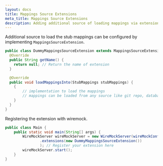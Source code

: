```yaml
---
layout: docs
title: Mappings Source Extensions
meta_title: Mappings Source Extensions
description: Adding additional source of loading mappings via extensions.
---
```


Additional source to load the stub mappings can be configured by implementing `MappingsSourceExtension`.

```java
public class DummyMappingsSourceExtension extends MappingsSourceExtension {
  @Override
  public String getName() {
    return null; // Return the name of extension
  }

  @Override
  public void loadMappingsInto(StubMappings stubMappings) {
    {
        // implementation to load the mappings
        // mappings can be loaded from any source like git repo, database, file storage, stc
    }
  }
}
```

Registering the extension with wiremock.

```java
public class Main {
    public static void main(String[] args) {
        WireMockServer wireMockServer = new WireMockServer(wireMockConfig()
                .extensions(new DummyMappingsSourceExtension())
                ); // Register your extension here
        wireMockServer.start();
    }
}
```